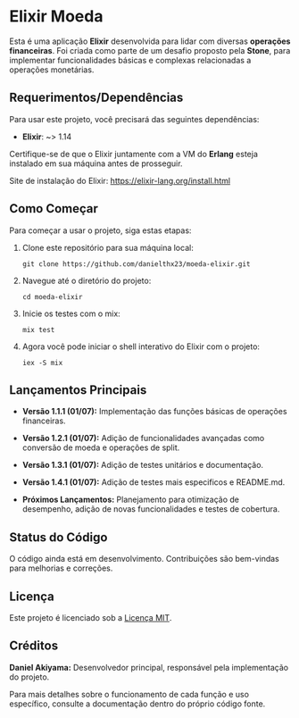 # Elixir Moeda

Esta é uma aplicação **Elixir** desenvolvida para lidar com diversas **operações financeiras**. Foi criada como parte de um desafio proposto pela **Stone**, para implementar funcionalidades básicas e complexas relacionadas a operações monetárias.

## Requerimentos/Dependências

Para usar este projeto, você precisará das seguintes dependências:

- **Elixir**: ~> 1.14

Certifique-se de que o Elixir juntamente com a VM do **Erlang** esteja instalado em sua máquina antes de prosseguir.

Site de instalação do Elixir: https://elixir-lang.org/install.html

## Como Começar

Para começar a usar o projeto, siga estas etapas:

1. Clone este repositório para sua máquina local:

      ```
      git clone https://github.com/danielthx23/moeda-elixir.git
      ```
    
2. Navegue até o diretório do projeto:

      ```
      cd moeda-elixir
      ```

3. Inicie os testes com o mix:
   
      ```
      mix test
      ```

5. Agora você pode iniciar o shell interativo do Elixir com o projeto:

      ```
      iex -S mix
      ```
      
## Lançamentos Principais
- **Versão 1.1.1 (01/07):** Implementação das funções básicas de operações financeiras.
- **Versão 1.2.1 (01/07):** Adição de funcionalidades avançadas como conversão de moeda e operações de split.
- **Versão 1.3.1 (01/07):** Adição de testes unitários e documentação.  
- **Versão 1.4.1 (01/07):** Adição de testes mais especificos e README.md.

- **Próximos Lançamentos:** 
Planejamento para otimização de desempenho, adição de novas funcionalidades e testes de cobertura.

## Status do Código
O código ainda está em desenvolvimento. Contribuições são bem-vindas para melhorias e correções.

## Licença
Este projeto é licenciado sob a [Licença MIT](https://opensource.org/licenses/MIT).

## Créditos
**Daniel Akiyama:** Desenvolvedor principal, responsável pela implementação do projeto.

Para mais detalhes sobre o funcionamento de cada função e uso específico, consulte a documentação dentro do próprio código fonte.